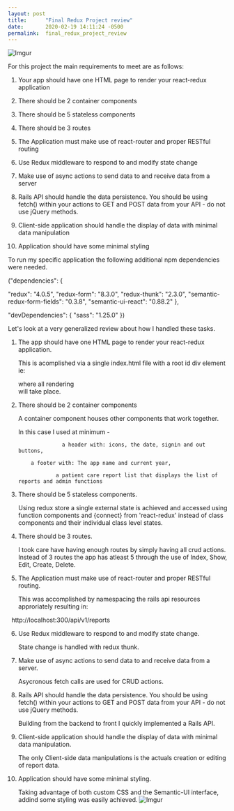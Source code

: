 ```yaml
---
layout: post
title:      "Final Redux Project review"
date:       2020-02-19 14:11:24 -0500
permalink:  final_redux_project_review
---
```


![Imgur](https://i.imgur.com/sFcCJDu.png)



For this project the main requirements to meet are as follows:

1. Your app should have one HTML page to render your react-redux application

2. There should be 2 container components
 
3. There should be 5 stateless components

4. There should be 3 routes
 
5. The Application must make use of react-router and proper RESTful routing 
 
6. Use Redux middleware to respond to and modify state change
 
7. Make use of async actions to send data to and receive data from a server
 
8. Rails API should handle the data persistence. You should be using fetch() within your actions to GET and POST data from your API - do not use jQuery methods.
 
9. Client-side application should handle the display of data with minimal data manipulation
 
10.   Application should have some minimal styling





To run my specific application the following additional npm dependencies were needed.

  ("dependencies": {  

  "redux": "4.0.5",
    "redux-form": "8.3.0",
    "redux-thunk": "2.3.0",
    "semantic-redux-form-fields": "0.3.8",
    "semantic-ui-react": "0.88.2"
  },

  "devDependencies": {
    "sass": "1.25.0"
  })
	

Let's look at a very generalized review about how I handled these tasks.
	
1. The app should have one HTML page to render your react-redux application. 

     This is acomplished via a single index.html file with a root id div element ie: <div id="root"></div> where all rendering    
	    will take place. 

2. There should be 2 container components

     A container component houses other components that work together. 

     In this case I used at minimum -
	                       
					 a header with: icons, the date, signin and out buttons,
					 
           a footer with: The app name and current year,
					 
				   a patient care report list that displays the list of reports and admin functions
					 
												 
3.  There should be 5 stateless components. 

    Using redux store a single external state is achieved and accessed using function components and {connect} from 'react-redux' instead of class components and their individual class level states.	
		
4.	There should be 3 routes.

      I took care have having enough routes by simply having all crud actions. Instead of 3 routes the app has atleast 5            through the use of  Index, Show, Edit, Create, Delete.

5. The Application must make use of react-router and proper RESTful routing. 

    This was accomplished by namespacing the rails api resources approriately resulting in:

                                                      http://localhost:300/api/v1/reports
																											
6.	Use Redux middleware to respond to and modify state change.

     State change is handled with redux thunk.

7. Make use of async actions to send data to and receive data from a server.

    Asycronous fetch calls are used for CRUD actions.
		
8. Rails API should handle the data persistence. You should be using fetch() within your actions to GET and POST data 
     from your API - do not use jQuery methods.

     Building from the backend to front I quickly implemented a Rails	API.
		 
9. Client-side application should handle the display of data with minimal data manipulation.

     The only Client-side data manipulations is the actuals creation or editing of report data.
		 
10. Application should have some minimal styling.

      Taking advantage of both custom CSS and the Semantic-UI interface, addind some styling 
      was easily achieved.
![Imgur](https://imgur.com/mGOAG1h)


												 
												 


